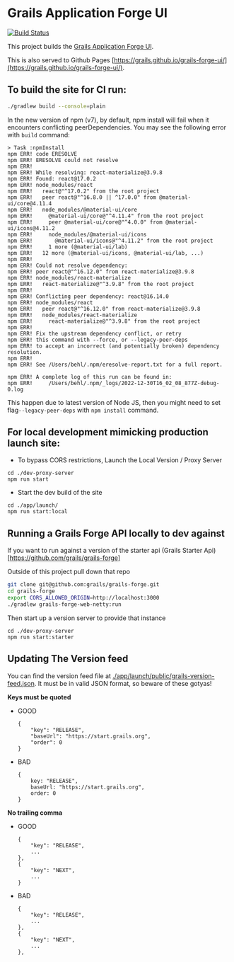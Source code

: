 # Grails Application Forge UI

[![Build Status](https://github.com/grails/grails-forge-ui/workflows/Publish/badge.svg)](https://github.com/grails/grails-forge-ui/actions)

This project builds the [Grails Application Forge UI](https://start.grails.org).

This is also served to Github Pages [https://grails.github.io/grails-forge-ui/](https://grails.github.io/grails-forge-ui/).

## To build the site for CI run:

```bash
./gradlew build --console=plain
```

In the new version of npm (v7), by default, npm install will fail when it encounters conflicting peerDependencies. You may see the following error with `build` command:

```agsl
> Task :npmInstall
npm ERR! code ERESOLVE
npm ERR! ERESOLVE could not resolve
npm ERR! 
npm ERR! While resolving: react-materialize@3.9.8
npm ERR! Found: react@17.0.2
npm ERR! node_modules/react
npm ERR!   react@"^17.0.2" from the root project
npm ERR!   peer react@"^16.8.0 || ^17.0.0" from @material-ui/core@4.11.4
npm ERR!   node_modules/@material-ui/core
npm ERR!     @material-ui/core@"^4.11.4" from the root project
npm ERR!     peer @material-ui/core@"^4.0.0" from @material-ui/icons@4.11.2
npm ERR!     node_modules/@material-ui/icons
npm ERR!       @material-ui/icons@"^4.11.2" from the root project
npm ERR!     1 more (@material-ui/lab)
npm ERR!   12 more (@material-ui/icons, @material-ui/lab, ...)
npm ERR! 
npm ERR! Could not resolve dependency:
npm ERR! peer react@"^16.12.0" from react-materialize@3.9.8
npm ERR! node_modules/react-materialize
npm ERR!   react-materialize@"^3.9.8" from the root project
npm ERR! 
npm ERR! Conflicting peer dependency: react@16.14.0
npm ERR! node_modules/react
npm ERR!   peer react@"^16.12.0" from react-materialize@3.9.8
npm ERR!   node_modules/react-materialize
npm ERR!     react-materialize@"^3.9.8" from the root project
npm ERR! 
npm ERR! Fix the upstream dependency conflict, or retry
npm ERR! this command with --force, or --legacy-peer-deps
npm ERR! to accept an incorrect (and potentially broken) dependency resolution.
npm ERR! 
npm ERR! See /Users/behl/.npm/eresolve-report.txt for a full report.

npm ERR! A complete log of this run can be found in:
npm ERR!     /Users/behl/.npm/_logs/2022-12-30T16_02_08_877Z-debug-0.log

```
This happen due to latest version of Node JS, then you might need to set flag`--legacy-peer-deps` with `npm install` command.


## For local development mimicking production launch site:

- To bypass CORS restrictions, Launch the Local Version / Proxy Server

```
cd ./dev-proxy-server
npm run start
```

- Start the dev build of the site

```
cd ./app/launch/
npm run start:local
```

## Running a Grails Forge API locally to dev against

If you want to run against a version of the starter api (Grails Starter Api)[https://github.com/grails/grails-forge]

Outside of this project pull down that repo

```bash
git clone git@github.com:grails/grails-forge.git
cd grails-forge
export CORS_ALLOWED_ORIGIN=http://localhost:3000
./gradlew grails-forge-web-netty:run
```

Then start up a version server to provide that instance

```
cd ./dev-proxy-server
npm run start:starter
```

## Updating The Version feed

You can find the version feed file at [./app/launch/public/grails-version-feed.json](./app/launch/public/grails-version-feed.json). It must be in valid JSON format, so beware of these gotyas!

**Keys must be quoted**

- GOOD

  ```
  {
      "key": "RELEASE",
      "baseUrl": "https://start.grails.org",
      "order": 0
  }
  ```

- BAD

  ```
  {
      key: "RELEASE",
      baseUrl: "https://start.grails.org",
      order: 0
  }
  ```

**No trailing comma**

- GOOD

  ```
  {
      "key": "RELEASE",
      ...
  },
  {
      "key": "NEXT",
      ...
  }
  ```

- BAD

  ```
  {
      "key": "RELEASE",
      ...
  },
  {
      "key": "NEXT",
      ...
  },
  ```

